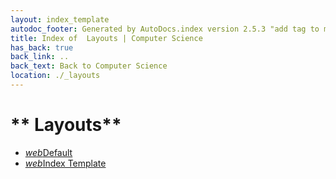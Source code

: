 ```yaml
---
layout: index_template
autodoc_footer: Generated by AutoDocs.index version 2.5.3 "add tag to make &lt;base&gt; work" ⓒ Starwort, 2020
title: Index of  Layouts | Computer Science
has_back: true
back_link: ..
back_text: Back to Computer Science
location: ./_layouts
---
```


# ** Layouts**

- <a href='./default.html'><i title='HTML file' class="material-icons">web</i>Default</a>
- <a href='./index_template.html'><i title='HTML file' class="material-icons">web</i>Index Template</a>
